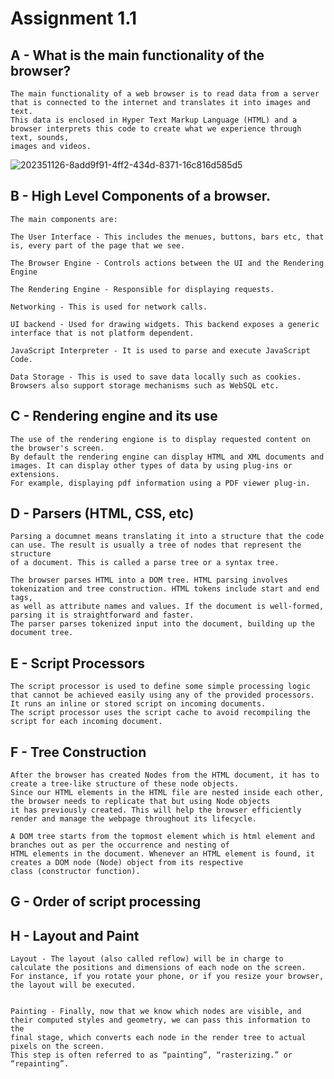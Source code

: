 # Assignment 1.1

## A - What is the main functionality of the browser?
    The main functionality of a web browser is to read data from a server that is connected to the internet and translates it into images and text.
    This data is enclosed in Hyper Text Markup Language (HTML) and a browser interprets this code to create what we experience through text, sounds,
    images and videos.
    
    
![202351126-8add9f91-4ff2-434d-8371-16c816d585d5](https://user-images.githubusercontent.com/117629490/202457973-fcff0e26-4e7f-40ce-833b-63f7039202ff.png)

## B - High Level Components of a browser.

    The main components are:
    
    The User Interface - This includes the menues, buttons, bars etc, that is, every part of the page that we see.
    
    The Browser Engine - Controls actions between the UI and the Rendering Engine
    
    The Rendering Engine - Responsible for displaying requests.
    
    Networking - This is used for network calls.
    
    UI backend - Used for drawing widgets. This backend exposes a generic interface that is not platform dependent.
    
    JavaScript Interpreter - It is used to parse and execute JavaScript Code.
    
    Data Storage - This is used to save data locally such as cookies. Browsers also support storage mechanisms such as WebSQL etc.
    
## C - Rendering engine and its use

    The use of the rendering engione is to display requested content on the browser's screen.
    By default the rendering engine can display HTML and XML documents and images. It can display other types of data by using plug-ins or extensions.
    For example, displaying pdf information using a PDF viewer plug-in.
    
    
## D - Parsers (HTML, CSS, etc)

    Parsing a documnet means translating it into a structure that the code can use. The result is usually a tree of nodes that represent the structure 
    of a document. This is called a parse tree or a syntax tree.
    
    The browser parses HTML into a DOM tree. HTML parsing involves tokenization and tree construction. HTML tokens include start and end tags, 
    as well as attribute names and values. If the document is well-formed, parsing it is straightforward and faster. 
    The parser parses tokenized input into the document, building up the document tree.    
    
## E - Script Processors    

    The script processor is used to define some simple processing logic that cannot be achieved easily using any of the provided processors.
    It runs an inline or stored script on incoming documents.
    The script processor uses the script cache to avoid recompiling the script for each incoming document.
    
## F - Tree Construction
     
    After the browser has created Nodes from the HTML document, it has to create a tree-like structure of these node objects. 
    Since our HTML elements in the HTML file are nested inside each other, the browser needs to replicate that but using Node objects 
    it has previously created. This will help the browser efficiently render and manage the webpage throughout its lifecycle. 
    
    A DOM tree starts from the topmost element which is html element and branches out as per the occurrence and nesting of
    HTML elements in the document. Whenever an HTML element is found, it creates a DOM node (Node) object from its respective 
    class (constructor function).
    
## G - Order of script processing

    
## H - Layout and Paint

    Layout - The layout (also called reflow) will be in charge to calculate the positions and dimensions of each node on the screen. 
    For instance, if you rotate your phone, or if you resize your browser, the layout will be executed.
    
    
    Painting - Finally, now that we know which nodes are visible, and their computed styles and geometry, we can pass this information to the 
    final stage, which converts each node in the render tree to actual pixels on the screen. 
    This step is often referred to as “painting”, “rasterizing.” or “repainting”.
